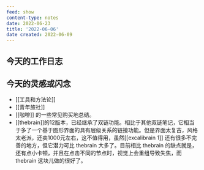 ```yaml
---
feed: show
content-type: notes
date: 2022-06-23
title: '2022-06-06'
date created: 2022-06-09
---
```


## 今天的工作日志

## 今天的灵感或闪念

- [[工具和方法论]]
- [[青年旅社]]
- [[咖啡]] 的一些常见购买地总结。
- [[thebrain]]的12版本，已经继承了双链功能。相比于其他双链笔记，它相当于多了一个基于图形界面的具有层级关系的链接功能。但是界面太复古，风格太老派，还卖1000元左右，这不值得用，虽然[[excalibrain 1]] 还有很多不完善的地方，但它潜力可比 thebrain 大多了。目前相比 thebrain 的缺点就是，还有点小卡顿，并且在点击不同的节点时，视觉上会重组导致失焦，而 thebrain 这块儿做的很好了。
